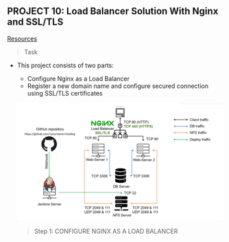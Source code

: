 ##  PROJECT 10: Load Balancer Solution With Nginx and SSL/TLS

[Resources](https://www.youtube.com/watch?v=59kBqVF4H4s&t=674s)

> Task
- This project consists of two parts:

    * Configure Nginx as a Load Balancer
    * Register a new domain name and configure secured connection using SSL/TLS certificates

    ![](images/project10/arch1.png)

    > Step 1: CONFIGURE NGINX AS A LOAD BALANCER